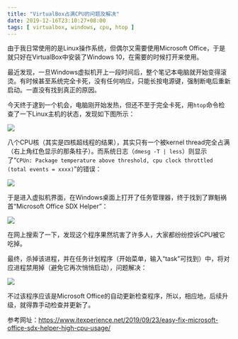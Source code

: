 ```yaml
---
title: "VirtualBox占满CPU的问题及解决"
date: 2019-12-16T23:10:27+08:00
tags: [ virtualbox, windows, cpu, htop ]
---
```


由于我日常使用的是Linux操作系统，但偶尔又需要使用Microsoft Office，于是就只好在VirtualBox中安装了Windows 10，在需要的时候打开来使用。

最近发现，一旦Windows虚拟机开上一段时间后，整个笔记本电脑就开始变得滚烫。有时候甚至系统完全卡死，没有任何响应，只能长按电源键，强制断电后重新启动。一直没有找到真正的原因。

今天终于逮到一个机会，电脑刚开始发热，但还不至于完全卡死，用`htop`命令检查了一下Linux主机的状态，发现如下图所示：

![](images/2019/1216/screenshot-1.png)

八个CPU核（其实是四核超线程的结果），其实只有一个被kernel thread完全占满（右上角红色显示的那条柱子）。而系统日志（`dmesg -T | less`）则显示了“`CPUn: Package temperature above threshold, cpu clock throttled (total events = xxxx)`”的错误：

![](/images/2019/1216/screenshot-2.png)

于是进入虚拟机界面，在Windows桌面上打开了任务管理器，终于找到了罪魁祸首“Microsoft Office SDX Helper”：

![](/images/2019/1216/screenshot-3.png)

在网上搜索了一下，发现这个程序果然坑害了许多人，大家都纷纷控诉CPU被它吃掉。

最终，杀掉该进程，并在任务计划程序（开始菜单，输入“task”可找到）中，将对应进程禁用掉（避免它再次悄悄启动），问题解决：

![](/images/2019/1216/screenshot-4.png)

不过该程序应该是Microsoft Office的自动更新检查程序，所以，相应地，后续升级，就得靠手动检查并更新了。

参考网址：<https://www.itexperience.net/2019/09/23/easy-fix-microsoft-office-sdx-helper-high-cpu-usage/>
